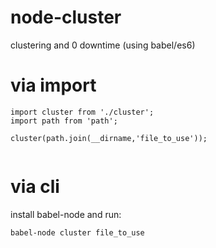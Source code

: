 # node-cluster
clustering and 0 downtime (using babel/es6)

# via import

```node
import cluster from './cluster';
import path from 'path';

cluster(path.join(__dirname,'file_to_use'));
 
```
# via cli
install babel-node and run:
```
babel-node cluster file_to_use
```
